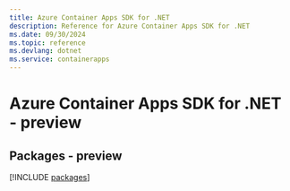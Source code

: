 ```yaml
---
title: Azure Container Apps SDK for .NET
description: Reference for Azure Container Apps SDK for .NET
ms.date: 09/30/2024
ms.topic: reference
ms.devlang: dotnet
ms.service: containerapps
---
```

# Azure Container Apps SDK for .NET - preview
## Packages - preview
[!INCLUDE [packages](container-apps-index.md)]